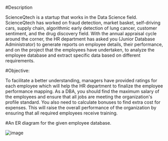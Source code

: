 #Description

ScienceQtech is a startup that works in the Data Science field. ScienceQtech has worked on fraud detection,
market basket, self-driving cars, supply chain, algorithmic early detection of lung cancer, customer sentiment,
and the drug discovery field. With the annual appraisal cycle around the corner, the HR department has asked you (Junior Database Administrator)
to generate reports on employee details, their performance, and on the project that the employees have undertaken,
to analyze the employee database and extract specific data based on different requirements.

 

#Objective: 

To facilitate a better understanding, managers have provided ratings for each employee which will help the HR
department to finalize the employee performance mapping. As a DBA, you should find the maximum salary of the 
employees and ensure that all jobs are meeting the organization's profile standard. You also need to calculate
bonuses to find extra cost for expenses. This will raise the overall performance of the organization by ensuring
that all required employees receive training.


#An ER diagram for the given employee database.

![image](https://github.com/user-attachments/assets/53714bea-a51c-46c9-96b2-bf1f522b706c)

